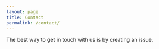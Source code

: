 ```yaml
---
layout: page
title: Contact
permalink: /contact/
---
```


The best way to get in touch with us is by creating an issue.